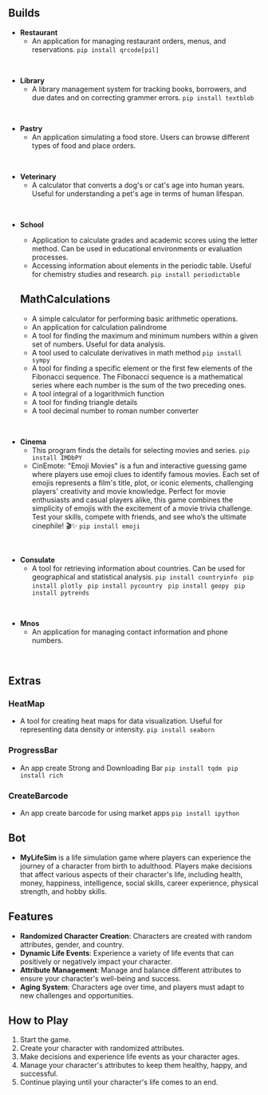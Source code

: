 ## Builds

- **Restaurant** 
    - An application for managing restaurant orders, menus, and reservations. 
    ```pip install qrcode[pil] ```
<br>

- **Library** 
    - A library management system for tracking books, borrowers, and due dates and on correcting grammer errors.
    ```pip install textblob ``` 
<br>

- **Pastry** 
    - An application simulating a food store. Users can browse different types of food and place orders.
<br>

- **Veterinary** 
    - A calculator that converts a dog's or cat's age into human years. Useful for understanding a pet's age in terms of human lifespan.
<br>

- **School** 
    - Application to calculate grades and academic scores using the letter method. Can be used in educational environments or evaluation processes.
    - Accessing information about elements in the periodic table. Useful for chemistry studies and research.
    ```pip install periodictable```  

    ## MathCalculations
    - A simple calculator for performing basic arithmetic operations.
    - An application for calculation palindrome
    - A tool for finding the maximum and minimum numbers within a given set of numbers. Useful for data analysis.
    - A tool used to calculate derivatives in math method
    ```pip install sympy```
    - A tool for finding a specific element or the first few elements of the Fibonacci sequence. The Fibonacci sequence is a mathematical series where each number is the sum of the two preceding ones.
    - A tool integral of a logarithmich function
    - A tool for finding triangle details
    - A tool decimal number to roman number converter
<br>

- **Cinema** 
    - This program finds the details for selecting movies and series.
    ```pip install IMDbPY``` 
    - CinEmote: "Emoji Movies" is a fun and interactive guessing game where players use emoji clues to identify famous movies. Each set of emojis represents a film's title, plot, or iconic elements, challenging players' creativity and movie knowledge. Perfect for movie enthusiasts and casual players alike, this game combines the simplicity of emojis with the excitement of a movie trivia challenge. Test your skills, compete with friends, and see who’s the ultimate cinephile! 🎬✨
    ```pip install emoji ```
<br>

- **Consulate** 
    - A tool for retrieving information about countries. Can be used for geographical and statistical analysis.
    ```pip install countryinfo ``` 
    ```pip install plotly ``` 
    ```pip install pycountry ```
    ```pip install geopy ```
    ```pip install pytrends ```
<br>

- **Mnos** 
    - An application for managing contact information and phone numbers.
<br>

## Extras

### HeatMap
- A tool for creating heat maps for data visualization. Useful for representing data density or intensity.
```pip install seaborn ```

### ProgressBar
- An app create Strong and Downloading Bar
```pip install tqdm ```
```pip install rich ```

### CreateBarcode
- An app create barcode for using market apps
```pip install ipython ```

## Bot

- **MyLifeSim** is a life simulation game where players can experience the journey of a character from birth to adulthood. Players make decisions that affect various aspects of their character's life, including health, money, happiness, intelligence, social skills, career experience, physical strength, and hobby skills.

## Features

- **Randomized Character Creation**: Characters are created with random attributes, gender, and country.
- **Dynamic Life Events**: Experience a variety of life events that can positively or negatively impact your character.
- **Attribute Management**: Manage and balance different attributes to ensure your character's well-being and success.
- **Aging System**: Characters age over time, and players must adapt to new challenges and opportunities.

## How to Play

1. Start the game.
2. Create your character with randomized attributes.
3. Make decisions and experience life events as your character ages.
4. Manage your character's attributes to keep them healthy, happy, and successful.
5. Continue playing until your character's life comes to an end.